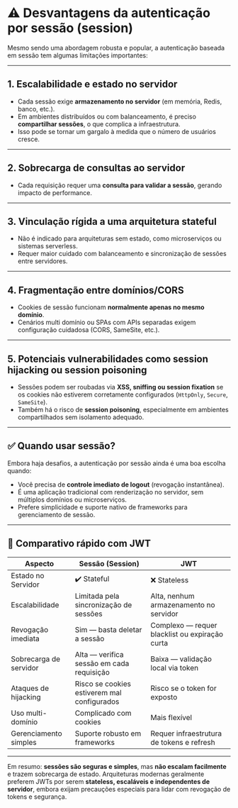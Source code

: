 # ⚠️ Desvantagens da autenticação por **sessão (session)**

Mesmo sendo uma abordagem robusta e popular, a autenticação baseada em sessão tem algumas limitações importantes:

---

## 1. Escalabilidade e estado no servidor

- Cada sessão exige **armazenamento no servidor** (em memória, Redis, banco, etc.).
- Em ambientes distribuídos ou com balanceamento, é preciso **compartilhar sessões**, o que complica a infraestrutura.  
- Isso pode se tornar um gargalo à medida que o número de usuários cresce.  

---

## 2. Sobrecarga de consultas ao servidor

- Cada requisição requer uma **consulta para validar a sessão**, gerando impacto de performance.  

---

## 3. Vinculação rígida a uma arquitetura stateful

- Não é indicado para arquiteturas sem estado, como microserviços ou sistemas serverless.
- Requer maior cuidado com balanceamento e sincronização de sessões entre servidores.  

---

## 4. Fragmentação entre domínios/CORS

- Cookies de sessão funcionam **normalmente apenas no mesmo domínio**.
- Cenários multi domínio ou SPAs com APIs separadas exigem configuração cuidadosa (CORS, SameSite, etc.).  

---

## 5. Potenciais vulnerabilidades como session hijacking ou session poisoning

- Sessões podem ser roubadas via **XSS, sniffing ou session fixation** se os cookies não estiverem corretamente configurados (`HttpOnly`, `Secure`, `SameSite`).  
- Também há o risco de **session poisoning**, especialmente em ambientes compartilhados sem isolamento adequado.  

---

## ✅ Quando usar sessão?

Embora haja desafios, a autenticação por sessão ainda é uma boa escolha quando:

- Você precisa de **controle imediato de logout** (revogação instantânea).
- É uma aplicação tradicional com renderização no servidor, sem múltiplos domínios ou microserviços.
- Prefere simplicidade e suporte nativo de frameworks para gerenciamento de sessão.  

---

## 🧠 Comparativo rápido com JWT

| Aspecto                 | Sessão (Session)                          | JWT                                             |
|-------------------------|--------------------------------------------|------------------------------------------------|
| Estado no Servidor      | ✔️ Stateful                                | ❌ Stateless                                   |
| Escalabilidade          | Limitada pela sincronização de sessões     | Alta, nenhum armazenamento no servidor         |
| Revogação imediata      | Sim — basta deletar a sessão               | Complexo — requer blacklist ou expiração curta |
| Sobrecarga de servidor  | Alta — verifica sessão em cada requisição  | Baixa — validação local via token              |
| Ataques de hijacking    | Risco se cookies estiverem mal configurados| Risco se o token for exposto                    |
| Uso multi-domínio       | Complicado com cookies                     | Mais flexível                                   |
| Gerenciamento simples   | Suporte robusto em frameworks              | Requer infraestrutura de tokens e refresh      |

---

Em resumo: **sessões são seguras e simples**, mas **não escalam facilmente** e trazem sobrecarga de estado. Arquiteturas modernas geralmente preferem JWTs por serem **stateless, escaláveis e independentes de servidor**, embora exijam precauções especiais para lidar com revogação de tokens e segurança.
